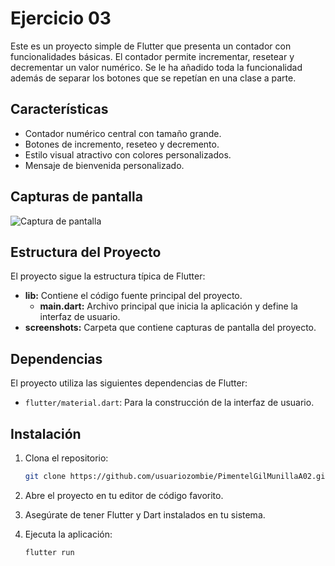 # Ejercicio 03

Este es un proyecto simple de Flutter que presenta un contador con funcionalidades básicas. El contador permite incrementar, resetear y decrementar un valor numérico. Se le ha añadido toda la funcionalidad además de separar los botones que se repetían en una clase a parte.

## Características

- Contador numérico central con tamaño grande.
- Botones de incremento, reseteo y decremento.
- Estilo visual atractivo con colores personalizados.
- Mensaje de bienvenida personalizado.

## Capturas de pantalla

![Captura de pantalla](https://cdn.discordapp.com/attachments/888067531846328390/1200505038565539870/localhost_61778-Perfil-1_-Microsoft_-Edge-2024-01-26-19-15-24.gif?ex=65c66c71&is=65b3f771&hm=eb2c0263407055a29a2e52befa20ff0c45bbc04103b4d81db08e8c9e52ede098&)

## Estructura del Proyecto

El proyecto sigue la estructura típica de Flutter:

- **lib:** Contiene el código fuente principal del proyecto.
  - **main.dart:** Archivo principal que inicia la aplicación y define la interfaz de usuario.
- **screenshots:** Carpeta que contiene capturas de pantalla del proyecto.

## Dependencias

El proyecto utiliza las siguientes dependencias de Flutter:

- `flutter/material.dart`: Para la construcción de la interfaz de usuario.
  
## Instalación

1. Clona el repositorio:

   ```bash
   git clone https://github.com/usuariozombie/PimentelGilMunillaA02.git
   ```

2. Abre el proyecto en tu editor de código favorito.

3. Asegúrate de tener Flutter y Dart instalados en tu sistema.

4. Ejecuta la aplicación:

   ```bash
   flutter run
   ```
